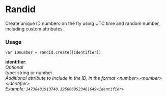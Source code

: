 # Randid
Create unique ID numbers on the fly using UTC time and random number, including custom attributes.

### Usage

<code>var IDnumber = randid.create([identifier])</code>

<b> identifier</b>:<br>
<em>Optional</em><br>
type: string or number<br>
<em> Additional attribute to include in the ID, in the format \<number>.\<number>\<identifier> <br>
Example: <code>14738401913740.3256069523461649\<identifier></code>
